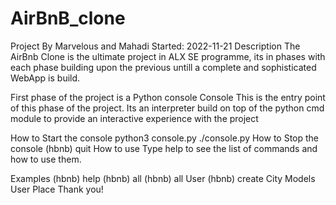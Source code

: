 # AirBnB_clone
Project By Marvelous and Mahadi
Started: 2022-11-21
Description
The AirBnb Clone is the ultimate project in ALX SE programme, its in phases with each phase building upon the previous untill a complete and sophisticated WebApp is build.

First phase of the project is a Python console
Console
This is the entry point of this phase of the project. Its an interpreter build on top of the python cmd module to provide an interactive experience with the project

How to Start the console
python3 console.py
./console.py
How to Stop the console
(hbnb) quit
How to use
Type help to see the list of commands and how to use them.

Examples
(hbnb) help
(hbnb) all
(hbnb) all User
(hbnb) create City
Models
User
Place
Thank you!
